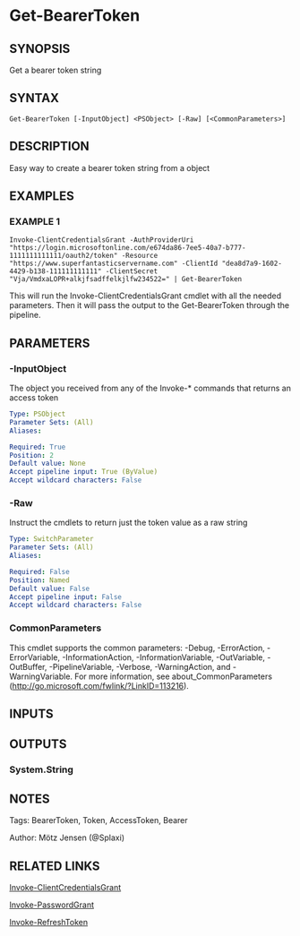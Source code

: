 ﻿---
external help file: PSOAuthHelper-help.xml
Module Name: PSOAuthHelper
online version:
schema: 2.0.0
---

# Get-BearerToken

## SYNOPSIS
Get a bearer token string

## SYNTAX

```
Get-BearerToken [-InputObject] <PSObject> [-Raw] [<CommonParameters>]
```

## DESCRIPTION
Easy way to create a bearer token string from a object

## EXAMPLES

### EXAMPLE 1
```
Invoke-ClientCredentialsGrant -AuthProviderUri "https://login.microsoftonline.com/e674da86-7ee5-40a7-b777-1111111111111/oauth2/token" -Resource "https://www.superfantasticservername.com" -ClientId "dea8d7a9-1602-4429-b138-111111111111" -ClientSecret "Vja/VmdxaLOPR+alkjfsadffelkjlfw234522=" | Get-BearerToken
```

This will run the Invoke-ClientCredentialsGrant cmdlet with all the needed parameters.
Then it will pass the output to the Get-BearerToken through the pipeline.

## PARAMETERS

### -InputObject
The object you received from any of the Invoke-* commands that returns an access token

```yaml
Type: PSObject
Parameter Sets: (All)
Aliases:

Required: True
Position: 2
Default value: None
Accept pipeline input: True (ByValue)
Accept wildcard characters: False
```

### -Raw
Instruct the cmdlets to return just the token value as a raw string

```yaml
Type: SwitchParameter
Parameter Sets: (All)
Aliases:

Required: False
Position: Named
Default value: False
Accept pipeline input: False
Accept wildcard characters: False
```

### CommonParameters
This cmdlet supports the common parameters: -Debug, -ErrorAction, -ErrorVariable, -InformationAction, -InformationVariable, -OutVariable, -OutBuffer, -PipelineVariable, -Verbose, -WarningAction, and -WarningVariable.
For more information, see about_CommonParameters (http://go.microsoft.com/fwlink/?LinkID=113216).

## INPUTS

## OUTPUTS

### System.String
## NOTES
Tags: BearerToken, Token, AccessToken, Bearer

Author: Mötz Jensen (@Splaxi)

## RELATED LINKS

[Invoke-ClientCredentialsGrant]()

[Invoke-PasswordGrant]()

[Invoke-RefreshToken]()

